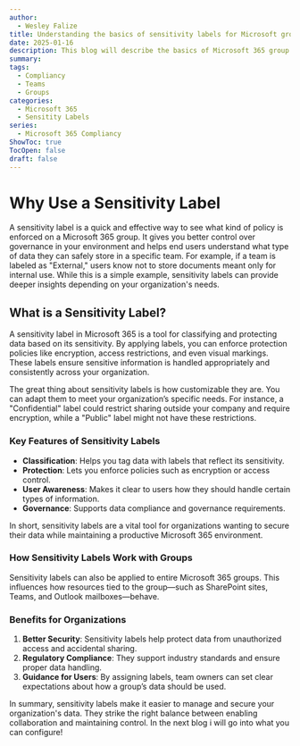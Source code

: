 ```yaml
---
author:
  - Wesley Falize
title: Understanding the basics of sensitivity labels for Microsoft groups
date: 2025-01-16
description: This blog will describe the basics of Microsoft 365 group labeling and what controls are availble
summary: 
tags:
  - Compliancy
  - Teams
  - Groups
categories:
  - Microsoft 365
  - Sensitity Labels
series:
  - Microsoft 365 Compliancy
ShowToc: true
TocOpen: false
draft: false
---
```

# Why Use a Sensitivity Label
A sensitivity label is a quick and effective way to see what kind of policy is enforced on a Microsoft 365 group. It gives you better control over governance in your environment and helps end users understand what type of data they can safely store in a specific team. For example, if a team is labeled as "External," users know not to store documents meant only for internal use. While this is a simple example, sensitivity labels can provide deeper insights depending on your organization's needs.

## What is a Sensitivity Label?
A sensitivity label in Microsoft 365 is a tool for classifying and protecting data based on its sensitivity. By applying labels, you can enforce protection policies like encryption, access restrictions, and even visual markings. These labels ensure sensitive information is handled appropriately and consistently across your organization.

The great thing about sensitivity labels is how customizable they are. You can adapt them to meet your organization’s specific needs. For instance, a "Confidential" label could restrict sharing outside your company and require encryption, while a "Public" label might not have these restrictions.
### Key Features of Sensitivity Labels
- **Classification**: Helps you tag data with labels that reflect its sensitivity.
- **Protection**: Lets you enforce policies such as encryption or access control.
- **User Awareness**: Makes it clear to users how they should handle certain types of information.
- **Governance**: Supports data compliance and governance requirements.

In short, sensitivity labels are a vital tool for organizations wanting to secure their data while maintaining a productive Microsoft 365 environment.

### How Sensitivity Labels Work with Groups

Sensitivity labels can also be applied to entire Microsoft 365 groups. This influences how resources tied to the group—such as SharePoint sites, Teams, and Outlook mailboxes—behave.

### Benefits for Organizations

1. **Better Security**: Sensitivity labels help protect data from unauthorized access and accidental sharing.
2. **Regulatory Compliance**: They support industry standards and ensure proper data handling.
3. **Guidance for Users**: By assigning labels, team owners can set clear expectations about how a group’s data should be used.

In summary, sensitivity labels make it easier to manage and secure your organization's data. They strike the right balance between enabling collaboration and maintaining control. In the next blog i will go into what you can configure!